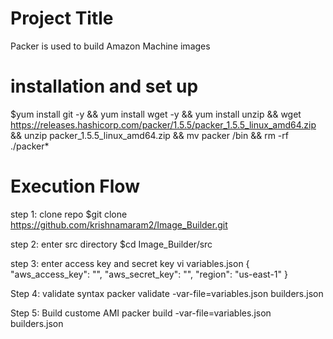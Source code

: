 Project Title
================
Packer is used to build Amazon Machine images


installation and set up 
===================================
$yum install git -y && yum install wget -y && yum install unzip &&
wget https://releases.hashicorp.com/packer/1.5.5/packer_1.5.5_linux_amd64.zip && 
unzip packer_1.5.5_linux_amd64.zip && mv packer /bin && rm -rf ./packer*


Execution Flow
===========================

step 1: clone repo
$git clone https://github.com/krishnamaram2/Image_Builder.git

step 2: enter src directory
$cd Image_Builder/src

step 3: enter access key and secret key
vi variables.json
{
    "aws_access_key": "",
    "aws_secret_key": "",
    "region": "us-east-1"
  }

Step 4: validate syntax
packer validate -var-file=variables.json builders.json

Step 5: Build custome AMI
packer build -var-file=variables.json builders.json

